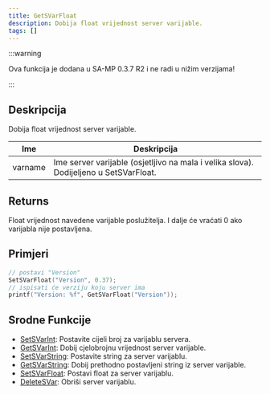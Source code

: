 ```yaml
---
title: GetSVarFloat
description: Dobija float vrijednost server varijable.
tags: []
---
```


:::warning

Ova funkcija je dodana u SA-MP 0.3.7 R2 i ne radi u nižim verzijama!

:::

## Deskripcija

Dobija float vrijednost server varijable.

| Ime     | Deskripcija                                                                           |
| ------- | ------------------------------------------------------------------------------------- |
| varname | Ime server varijable (osjetljivo na mala i velika slova). Dodijeljeno u SetSVarFloat. |

## Returns

Float vrijednost navedene varijable poslužitelja. I dalje će vraćati 0 ako varijabla nije postavljena.

## Primjeri

```c
// postavi "Version"
SetSVarFloat("Version", 0.37);
// ispisati će verziju koju server ima
printf("Version: %f", GetSVarFloat("Version"));
```

## Srodne Funkcije

- [SetSVarInt](SetSVarInt): Postavite cijeli broj za varijablu servera.
- [GetSVarInt](GetSVarInt): Dobij cjelobrojnu vrijednost server varijable.
- [SetSVarString](SetSVarString): Postavite string za server varijablu.
- [GetSVarString](GetSVarString): Dobij prethodno postavljeni string iz server varijable.
- [SetSVarFloat](SetSVarFloat): Postavi float za server varijablu.
- [DeleteSVar](DeleteSVar): Obriši server varijablu.
